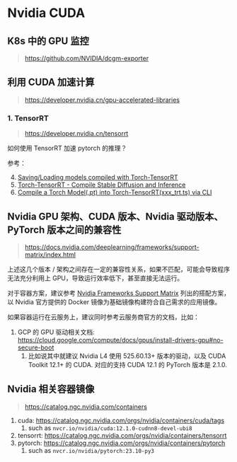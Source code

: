 # Nvidia CUDA

## K8s 中的 GPU 监控

> https://github.com/NVIDIA/dcgm-exporter

## 利用 CUDA 加速计算

> https://developer.nvidia.cn/gpu-accelerated-libraries

### 1. TensorRT

> https://developer.nvidia.cn/tensorrt

如何使用 TensorRT 加速 pytorch 的推理？

参考：

4. [Saving/Loading models compiled with Torch-TensorRT](https://pytorch.org/TensorRT/user_guide/saving_models.html)
2. [Torch-TensorRT -  Compile Stable Diffusion and Inference](https://pytorch.org/TensorRT/tutorials/_rendered_examples/dynamo/torch_compile_stable_diffusion.html)
3. [Compile a Torch Model(.pt) into Torch-TensorRT(xxx_trt.ts) via CLI](https://pytorch.org/TensorRT/cli/torchtrtc.html)

## Nvidia GPU 架构、CUDA 版本、Nvidia 驱动版本、PyTorch 版本之间的兼容性

> https://docs.nvidia.com/deeplearning/frameworks/support-matrix/index.html

上述这几个版本 / 架构之间存在一定的兼容性关系，如果不匹配，可能会导致程序无法充分利用上 GPU，导致运行效率低下，甚至直接无法运行。

对于容器方案，建议参考 [Nvidia Frameworks Support Matrix](https://docs.nvidia.com/deeplearning/frameworks/support-matrix/index.html) 列出的搭配方案，以 Nvidia 官方提供的 Docker 镜像为基础镜像构建符合自己需求的应用镜像。

如果容器运行在云服务上，建议同时参考云服务商官方的文档，比如：

1. GCP 的 GPU 驱动相关文档: https://cloud.google.com/compute/docs/gpus/install-drivers-gpu#no-secure-boot
    1. 比如说其中就建议 Nvidia L4 使用 525.60.13+ 版本的驱动，以及 CUDA Toolkit 12.1+ 的 CUDA. 对应的支持 CUDA 12.1 的 PyTorch 版本是 2.1.0.

## Nvidia 相关容器镜像

> https://catalog.ngc.nvidia.com/containers

1. cuda: https://catalog.ngc.nvidia.com/orgs/nvidia/containers/cuda/tags
    1. such as `nvcr.io/nvidia/cuda:12.1.0-cudnn8-devel-ubi8`
2. tensorrt: https://catalog.ngc.nvidia.com/orgs/nvidia/containers/tensorrt
3. pytorch: https://catalog.ngc.nvidia.com/orgs/nvidia/containers/pytorch
    1. such as `nvcr.io/nvidia/pytorch:23.10-py3`

